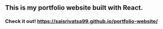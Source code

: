 ## This is my portfolio website built with **React**. 
### Check it out! https://saisrivatsa99.github.io/portfolio-website/ 
